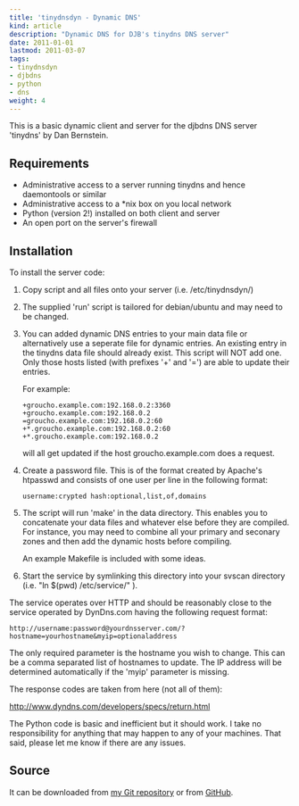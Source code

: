 ```yaml
---
title: 'tinydnsdyn - Dynamic DNS'
kind: article
description: "Dynamic DNS for DJB's tinydns DNS server"
date: 2011-01-01
lastmod: 2011-03-07
tags:
- tinydnsdyn
- djbdns
- python
- dns
weight: 4
---
```


This is a basic dynamic client and server for the djbdns DNS 
server 'tinydns' by Dan Bernstein.

## Requirements

* Administrative access to a server running tinydns and hence
  daemontools or similar
* Administrative access to a \*nix box on you local network
* Python (version 2!) installed on both client and server
* An open port on the server's firewall

## Installation

To install the server code:

1. Copy script and all files onto your server (i.e. /etc/tinydnsdyn/)

2. The supplied 'run' script is tailored for debian/ubuntu and may need to be
   changed.

3. You can added dynamic DNS entries to your main data file or alternatively use
   a seperate file for dynamic entries. An existing entry in the tinydns data
   file should already exist. This script will NOT add one. Only those hosts
   listed (with prefixes '+' and '=') are able to update their entries.

   For example:

   ~~~
   +groucho.example.com:192.168.0.2:3360
   +groucho.example.com:192.168.0.2
   =groucho.example.com:192.168.0.2:60
   +*.groucho.example.com:192.168.0.2:60
   +*.groucho.example.com:192.168.0.2
   ~~~

   will all get updated if the host groucho.example.com does a request.

4. Create a password file. This is of the format created by Apache's htpasswd
   and consists of one user per line in the following format:

       username:crypted hash:optional,list,of,domains

5. The script will run 'make' in the data directory. This enables you to
   concatenate your data files and whatever else before they are compiled. For
   instance, you may need to combine all your primary and seconary zones and
   then add the dynamic hosts before compiling.

   An example Makefile is included with some ideas.

6. Start the service by symlinking this directory into your svscan directory
   (i.e. "ln $(pwd) /etc/service/" ).


The service operates over HTTP and should be reasonably close to the service
operated by DynDns.com having the following request format:

    http://username:password@yourdnsserver.com/?hostname=yourhostname&myip=optionaladdress

The only required parameter is the hostname you wish to change. This can be a
comma separated list of hostnames to update. The IP address will be determined
automatically if the 'myip' parameter is missing.

The response codes are taken from here (not all of them):

<http://www.dyndns.com/developers/specs/return.html>

The Python code is basic and inefficient but it should work. I take no
responsibility for anything that may happen to any of your machines.
That said, please let me know if there are any issues.

## Source

It can be downloaded from [my Git
repository](http://git.userspace.com.au/tinydnsdyn/) or from
[GitHub](https://github.com/felix/tinydnsdyn).
